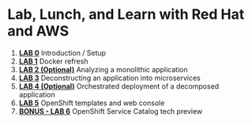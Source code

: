 # Lab, Lunch, and Learn with Red Hat and AWS

1. **[LAB 0](labs/lab0/chapter0.md)** Introduction / Setup
1. **[LAB 1](labs/lab1/chapter1.md)** Docker refresh
1. **[LAB 2 (Optional)](labs/lab2/chapter2.md)** Analyzing a monolithic application
1. **[LAB 3](labs/lab3/chapter3.md)** Deconstructing an application into microservices
1. **[LAB 4 (Optional)](labs/lab4/chapter4.md)** Orchestrated deployment of a decomposed application
1. **[LAB 5](labs/lab5/chapter5.md)** OpenShift templates and web console
1. **[BONUS - LAB 6](labs/lab6/chapter6.md)** OpenShift Service Catalog tech preview
